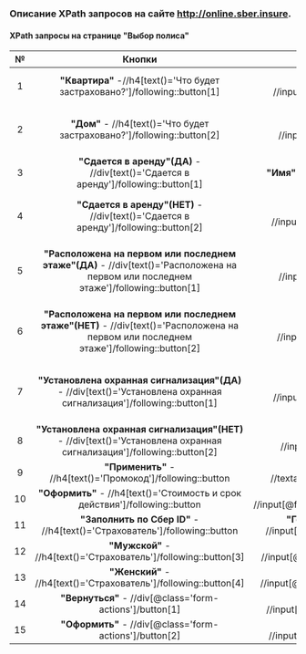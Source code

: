 ### Описание XPath запросов на сайте http://online.sber.insure.  
  
#### XPath запросы на странице "Выбор полиса"  
  
| № | Кнопки | Поля ввода | Чекбоксы |Датапикеры| Остальное |  
| :-: | :-: | :-: | :-: | :-: | :-: |
1 | __"Квартира"__ -//h4[text()='Что будет застраховано?']/following::button[1] | __"Промокод"__ - //input[@formcontrolname='promoCode'] | __"Отчество отсутствует"__ //*[text()='Отчество']/following::mat-checkbox[1]| __"Дата начала"__ - //*[text()='Дата начала']/following::button[1] | __Логотип СБЕРСТРАХОВАНИЕ__ - //div[@class='sber-logo']   
2 | __"Дом"__ - //h4[text()='Что будет застраховано?']/following::button[2] | __"Фамилия"__ //input[@formcontrolname='lastName'] | __"Улица отсутствует"__ //*[text()='Улица']/following::mat-checkbox[1] | __"Дата выдачи"__ - //*[text()='Дата выдачи']/following::button[1]| __Хедер "Что будет застраховано?"__ - //h4[text()='Что будет застраховано?']  
3 | __"Сдается в аренду"(ДА)__ - //div[text()='Сдается в аренду']/following::button[1] | __"Имя"__ - //input[@formcontrolname='name'] | | __"Дата рожденья"__ - //*[text()='Дата рождения']/following::button[1] | __"Слайдер в блоке выбора суммы"__ - //div[@class='mat-slider-wrapper']  
4 | __"Сдается в аренду"(НЕТ)__ - //div[text()='Сдается в аренду']/following::button[2] | __"Отчество"__ - //input[@formcontrolname='middleName']| | | __Текстовый блок: "Мебель,техника и ваши вещи"__ //div[contains(text(),'Мебель')]  
5 | __"Расположена на первом или последнем этаже"(ДА)__ - //div[text()='Расположена на первом или последнем этаже']/following::button[1]| __"Дата рожденья"__ - //input[@formcontrolname='birthDate']| | | __Текстовый блок:"Падение летательных аппаратов и их частей"__ - //div[contains(text(),'Падение летательных')]  
6 | __"Расположена на первом или последнем этаже"(НЕТ)__ - //div[text()='Расположена на первом или последнем этаже']/following::button[2]| __"Серия"__ - //input[@formcontrolname='docSeries']| | | __1я колонка текстого блока:"Страховая защита включенная в программу"__ -  //h4[contains(text(),'Страховая защита')]/following::ul[1]  
7 | __"Установлена охранная сигнализация"(ДА)__ - //div[text()='Установлена охранная сигнализация']/following::button[1]| __"Номер"__ - //input[@formcontrolname='docNumber']| | | __2я колонка текстого блока:"Страховая защита включенная в программу"__ - //h4[contains(text(),'Страховая защита')]/following::ul[2]  
8 | __"Установлена охранная сигнализация"(НЕТ)__ - //div[text()='Установлена охранная сигнализация']/following::button[2]| __"Дата выдачи"__ - //input[@formcontrolname='docDate']  
9 | __"Применить"__ - //h4[text()='Промокод']/following::button | __"Кем выдан"__ - //textarea[@formcontrolname='docIssuer'] |  
10 | __"Оформить"__ - //h4[text()='Стоимость и срок действия']/following::button | __"Код подразделения"__ - //input[@formcontrolname='docDepartmentCode']| | | |  
11 | __"Заполнить по Сбер ID"__ - //h4[text()='Страхователь']/following::button| __"Город или населенный пункт"__ - //input[@formcontrolname='registrationCity']| | | |  
12 | __"Мужской"__ - //h4[text()='Страхователь']/following::button[3]| __"Улица"__ - //input[@formcontrolname='registrationStreet']| | |  
13 | __"Женский"__ - //h4[text()='Страхователь']/following::button[4]| __"Дом"__ - //input[@formcontrolname='registrationHouse'] | | |  
14 | __"Вернуться"__ - //div[@class='form-actions']/button[1]| __"Квартира"__ - //input[@formcontrolname='registrationFlat']| | |  
15 | __"Оформить"__ - //div[@class='form-actions']/button[2]| __"Телефон"__ - //input[@formcontrolname='contactPhone']| | |     